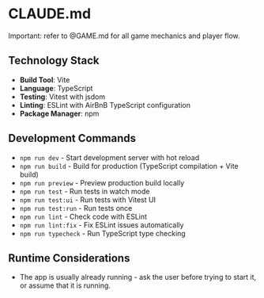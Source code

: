 # CLAUDE.md

Important: refer to @GAME.md for all game mechanics and player flow.

## Technology Stack

- **Build Tool**: Vite
- **Language**: TypeScript
- **Testing**: Vitest with jsdom
- **Linting**: ESLint with AirBnB TypeScript configuration
- **Package Manager**: npm

## Development Commands

- `npm run dev` - Start development server with hot reload
- `npm run build` - Build for production (TypeScript compilation + Vite build)
- `npm run preview` - Preview production build locally
- `npm run test` - Run tests in watch mode
- `npm run test:ui` - Run tests with Vitest UI
- `npm run test:run` - Run tests once
- `npm run lint` - Check code with ESLint
- `npm run lint:fix` - Fix ESLint issues automatically
- `npm run typecheck` - Run TypeScript type checking

## Runtime Considerations

- The app is usually already running - ask the user before trying to start it, or assume that it is running.